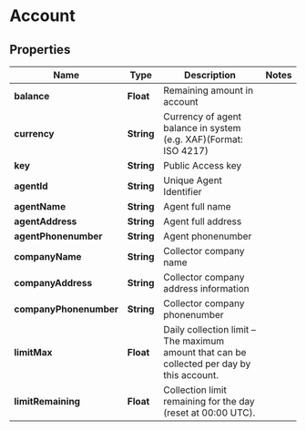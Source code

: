 
# Account

## Properties
Name | Type | Description | Notes
------------ | ------------- | ------------- | -------------
**balance** | **Float** | Remaining amount in account | 
**currency** | **String** | Currency of agent balance in system (e.g. XAF)(Format: ISO 4217) | 
**key** | **String** | Public Access key | 
**agentId** | **String** | Unique Agent Identifier | 
**agentName** | **String** | Agent full name | 
**agentAddress** | **String** | Agent full address | 
**agentPhonenumber** | **String** | Agent phonenumber | 
**companyName** | **String** | Collector company name | 
**companyAddress** | **String** | Collector company address information | 
**companyPhonenumber** | **String** | Collector company phonenumber | 
**limitMax** | **Float** | Daily collection limit – The maximum amount that can be collected per day by this account. | 
**limitRemaining** | **Float** | Collection limit remaining for the day (reset at 00:00 UTC). | 



